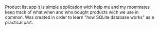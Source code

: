 Product list app it is simple application wich help me and my roommates keep track of
what,when and who bought products wich we use in common.
Was created in order to learn "how SQLite database works" as a practical part.
